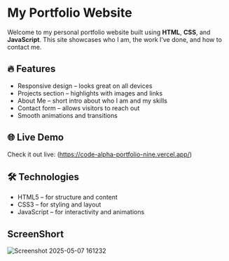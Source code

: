 # My Portfolio Website

Welcome to my personal portfolio website built using **HTML**, **CSS**, and **JavaScript**. This site showcases who I am, the work I’ve done, and how to contact me.

## 🔥 Features

- Responsive design – looks great on all devices
- Projects section – highlights with images and links
- About Me – short intro about who I am and my skills
- Contact form – allows visitors to reach out
- Smooth animations and transitions

## 🌐 Live Demo

Check it out live: (https://code-alpha-portfolio-nine.vercel.app/)

## 🛠 Technologies

- HTML5 – for structure and content
- CSS3 – for styling and layout
- JavaScript – for interactivity and animations 

## ScreenShort 
![Screenshot 2025-05-07 161232](https://github.com/user-attachments/assets/9d874b80-664c-4383-8dcb-510b136a847f)
